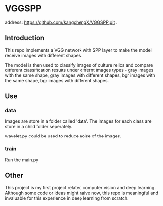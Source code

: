 # VGGSPP
address: https://github.com/kangchengX/VGGSPP.git .

## Introduction
This repo implements a VGG network with SPP layer to make the model receive images with different shapes.

The model is then used to classify images of culture relics and compare different classification results under differnt images types - gray images with the same shape, gray images with different shapes, bgr images with the same shape, bgr images with different shapes.

## Use
### data
Images are store in a folder called 'data'. The images for each class are store in a child folder seperately.

wavelet.py could be used to reduce noise of the images. 

### train
Run the main.py

## Other
This project is my first project related computer vision and deep learning. Although some code or ideas might naive now, this repo is meaningful and invaluable for this experience in deep learning from scratch.